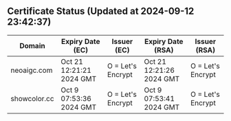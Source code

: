 ## Certificate Status (Updated at 2024-09-12 23:42:37)
| Domain | Expiry Date (EC) | Issuer (EC) | Expiry Date (RSA) | Issuer (RSA) |
|--------|------------------|-------------|-------------------|--------------|
| neoaigc.com | Oct 21 12:21:21 2024 GMT |  O = Let's Encrypt | Oct 21 12:21:26 2024 GMT |  O = Let's Encrypt |
| showcolor.cc | Oct  9 07:53:36 2024 GMT |  O = Let's Encrypt | Oct  9 07:53:41 2024 GMT |  O = Let's Encrypt |
